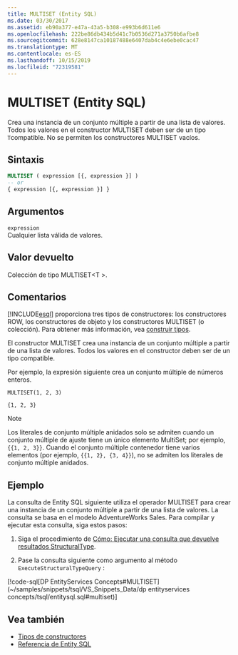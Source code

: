 ```yaml
---
title: MULTISET (Entity SQL)
ms.date: 03/30/2017
ms.assetid: eb90a377-e47a-43a5-b308-e993b6d611e6
ms.openlocfilehash: 222be86db434b5d41c7b0536d271a3750b6afbe8
ms.sourcegitcommit: 628e8147ca10187488e6407dab4c4e6ebe0cac47
ms.translationtype: MT
ms.contentlocale: es-ES
ms.lasthandoff: 10/15/2019
ms.locfileid: "72319581"
---
```

# <a name="multiset-entity-sql"></a>MULTISET (Entity SQL)
Crea una instancia de un conjunto múltiple a partir de una lista de valores. Todos los valores en el constructor MULTISET deben ser de un tipo `T`compatible. No se permiten los constructores MULTISET vacíos.  
  
## <a name="syntax"></a>Sintaxis  
  
```sql  
MULTISET ( expression [{, expression }] )  
-- or  
{ expression [{, expression }] }  
```  
  
## <a name="arguments"></a>Argumentos  
 `expression`  
 Cualquier lista válida de valores.  
  
## <a name="return-value"></a>Valor devuelto  
 Colección de tipo MULTISET\<T >.  
  
## <a name="remarks"></a>Comentarios  
 [!INCLUDE[esql](../../../../../../includes/esql-md.md)] proporciona tres tipos de constructores: los constructores ROW, los constructores de objeto y los constructores MULTISET (o colección). Para obtener más información, vea [construir tipos](constructing-types-entity-sql.md).  
  
 El constructor MULTISET crea una instancia de un conjunto múltiple a partir de una lista de valores. Todos los valores en el constructor deben ser de un tipo compatible.  
  
 Por ejemplo, la expresión siguiente crea un conjunto múltiple de números enteros.  
  
 `MULTISET(1, 2, 3)`  
  
 `{1, 2, 3}`  
  
> [!NOTE]
> Los literales de conjunto múltiple anidados solo se admiten cuando un conjunto múltiple de ajuste tiene un único elemento MultiSet; por ejemplo, `{{1, 2, 3}}`. Cuando el conjunto múltiple contenedor tiene varios elementos (por ejemplo, `{{1, 2}, {3, 4}}`), no se admiten los literales de conjunto múltiple anidados.  
  
## <a name="example"></a>Ejemplo  
 La consulta de Entity SQL siguiente utiliza el operador MULTISET para crear una instancia de un conjunto múltiple a partir de una lista de valores. La consulta se basa en el modelo AdventureWorks Sales. Para compilar y ejecutar esta consulta, siga estos pasos:  
  
1. Siga el procedimiento de [Cómo: Ejecutar una consulta que devuelve resultados StructuralType](../how-to-execute-a-query-that-returns-structuraltype-results.md).  
  
2. Pase la consulta siguiente como argumento al método `ExecuteStructuralTypeQuery` :  
  
 [!code-sql[DP EntityServices Concepts#MULTISET](~/samples/snippets/tsql/VS_Snippets_Data/dp entityservices concepts/tsql/entitysql.sql#multiset)]  
  
## <a name="see-also"></a>Vea también

- [Tipos de constructores](constructing-types-entity-sql.md)
- [Referencia de Entity SQL](entity-sql-reference.md)
